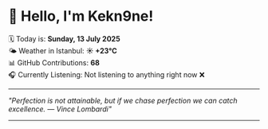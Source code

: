 # 👋 Hello, I'm Kekn9ne!

🗓️ Today is: **Sunday, 13 July 2025**  
🌤️ Weather in Istanbul: **☀️   +23°C**  
📊 GitHub Contributions: **68**  
🎧 Currently Listening: Not listening to anything right now ❌

---

_"Perfection is not attainable, but if we chase perfection we can catch excellence. — *Vince Lombardi*"_

---

